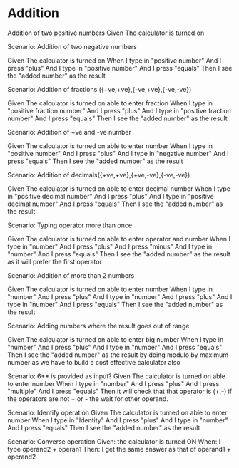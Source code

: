 # Addition

Addition of two positive numbers Given The calculator is turned on

Scenario: Addition of two negative numbers
  
  Given The calculator is turned on
  When I type in "positive number"
  And I press "plus"
  And I type in "positive number"
  And I press "equals"
  Then I see the "added number" as the result

Scenario: Addition of fractions ({+ve,+ve},{-ve,+ve},{-ve,-ve})

  Given The calculator is turned on able to enter fraction
  When I type in "positive fraction number"
  And I press "plus"
  And I type in "positive fraction number"
  And I press "equals"
  Then I see the "added number" as the result

Scenario: Addition of +ve and -ve number
  
  Given The calculator is turned on able to enter number
  When I type in "positive number"
  And I press "plus"
  And I type in "negative number"
  And I press "equals"
  Then I see the "added number" as the result

Scenario: Addition of decimals({+ve,+ve},{+ve,-ve},{-ve,-ve})
  
  Given The calculator is turned on able to enter decimal number
  When I type in "positive decimal number"
  And I press "plus"
  And I type in "positive decimal number"
  And I press "equals"
  Then I see the "added number" as the result

Scenario: Typing operator more than once
 
  Given The calculator is turned on able to enter operator and number
  When I type in "number"
  And I press "plus"
  And I press "minus"
  And I type in "number"
  And I press "equals"
  Then I see the "added number" as the result as it will prefer the first operator

Scenario: Addition of more than 2 numbers

  Given The calculator is turned on able to enter number
  When I type in "number"
  And I press "plus"
  And I type in "number"
  And I press "plus"
  And I type in "number"
  And I press "equals"
  Then I see the "added number" as the result

Scenario: Adding numbers where the result goes out of range

  Given The calculator is turned on able to enter big number
  When I type in "number"
  And I press "plus"
  And I type in "number"
  And I press "equals"
  Then I see the "added number" as the result by doing modulo by maximum number as we have to build a cost effective calculator also

Scenario: 6+* is provided as input?
  Given The calculator is turned on able to enter number
  When I type in "number"
  And I press "plus"
  And I press "multiple"
  And I press "equals"
  Then it will check that that operator is (+,-) if the operators are not + or - the wait for other operand. 

Scenario: Identify operation
  Given The calculator is turned on able to enter number
  When I type in "Identity"
  And I press "plus"
  And I type in "number"
  And I press "equals"
  Then I see the "added number" as the result
  
Scenario: Converse operation
  Given: the calculator is turned ON
  When: I type operand2 + operan1
  Then: I get the same answer as that of operand1 + operand2
